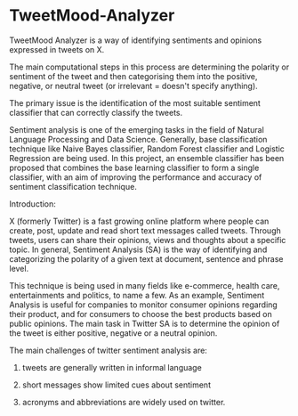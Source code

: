 # TweetMood-Analyzer
TweetMood Analyzer is a way of identifying sentiments and opinions expressed in tweets on X.

The main computational steps in this process are determining the polarity or sentiment of the tweet and then categorising them into the positive, negative, or neutral tweet (or irrelevant = doesn't specify anything). 

The primary issue is the identification of the most suitable sentiment classifier that can correctly classify the tweets. 

Sentiment analysis is one of the emerging tasks in the field of Natural Language Processing and Data Science. Generally, base classification technique like Naive Bayes classifier, Random Forest classifier and Logistic Regression are being used. In this project, an ensemble classifier has been proposed that combines the base learning classifier to form a single classifier, with an aim of improving the performance and accuracy of sentiment classification technique. 

Introduction:

X (formerly Twitter) is a fast growing online platform where people can create, post, update and read short text messages called tweets. Through tweets, users can share their opinions, views and thoughts about a specific topic. In general, Sentiment Analysis (SA) is the way of identifying and categorizing the polarity of a given text at document, sentence and phrase level. 

This technique is being used in many fields like e-commerce, health care, entertainments and politics, to name a few. As an example, Sentiment Analysis is useful for companies to monitor consumer opinions regarding their product, and for consumers to choose the best products based on public opinions. The main task in Twitter SA is to determine the opinion of the tweet is either positive, negative or a neutral opinion. 

The main challenges of twitter sentiment analysis are:

1. tweets are generally written in informal language 

2. short messages show limited cues about sentiment 

3. acronyms and abbreviations are widely used on twitter. 

